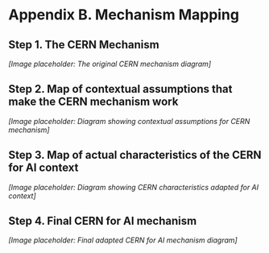 # Appendix B. Mechanism Mapping

## Step 1. The CERN Mechanism

*[Image placeholder: The original CERN mechanism diagram]*

## Step 2. Map of contextual assumptions that make the CERN mechanism work

*[Image placeholder: Diagram showing contextual assumptions for CERN mechanism]*

## Step 3. Map of actual characteristics of the CERN for AI context

*[Image placeholder: Diagram showing CERN characteristics adapted for AI context]*

## Step 4. Final CERN for AI mechanism

*[Image placeholder: Final adapted CERN for AI mechanism diagram]*
